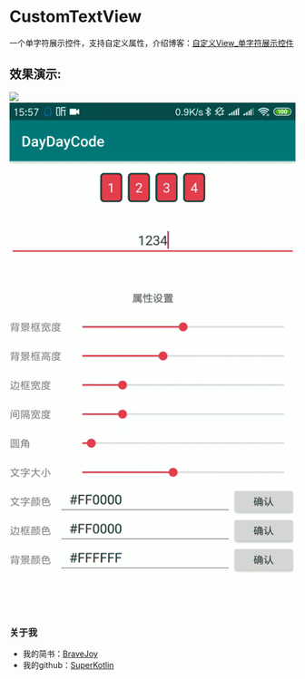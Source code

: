 # CustomTextView
一个单字符展示控件，支持自定义属性，介绍博客：[自定义View_单字符展示控件](https://www.jianshu.com/p/01b877a16625)
## 效果演示:

![](/art/picture1.gif)
![](/art/picture2.gif)

### 关于我
- 我的简书：[BraveJoy](http://www.jianshu.com/users/c96d2a9d160f/timeline)
- 我的github：[SuperKotlin](https://github.com/SuperKotlin)
